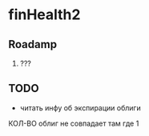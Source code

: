 # finHealth2

## Roadamp

1. ???

## TODO

- читать инфу об экспирации облиги

КОЛ-ВО облиг не совпадает там где 1
